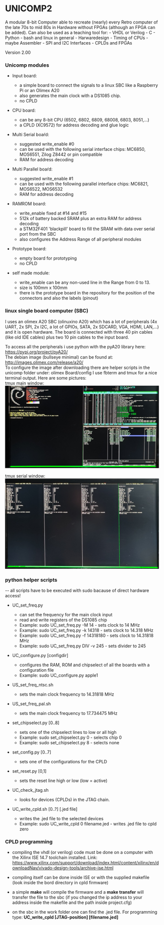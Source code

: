 # UNICOMP2 #

A modular 8-bit Computer able to recreate (nearly) every Retro computer of the late 70s to mid 80s 
in Hardware without FPGAs (although an FPGA can be added). Can also be used as a teaching tool for:
    - VHDL or Verilog
    - C
    - Python
    - bash and linux in general
    - Harwaredesign
    - Timing of CPUs
    - maybe Assembler
    - SPI and I2C Interfaces
    - CPLDs and FPGAs

Version 2.00

### Unicomp modules ###

* Input board:
	- a simple board to connect the signals to a linux SBC like a Raspberry Pi or an Olimex A20
	- also generates the main clock with a DS1085 chip.
	- no CPLD

* CPU board:
	- can be any 8-bit CPU (6502, 6802, 6809, 68008, 6803, 8051,...)
	- a CPLD (XC9572) for address decoding and glue logic

* Multi Serial boaŕd:
	- suggested write_enable #0
	- can be used with the following serial interface chips: MC6850, MOS6551, Zilog Z8442 or pin compatible
	- RAM for address decoding

* Multi Parallel boaŕd:
	- suggested write_enable #1
	- can be used with the following parallel interface chips: MC6821, MOS6522, MOS6532
    - RAM for address decoding

* RAMROM board:
	- write_enable fixed at #14 and #15
	- 512k of battery backed SRAM plus an extra RAM for address decoding
	- a STM32F401 'blackpill' board to fill the SRAM with data over serial port from the SBC
	- also configures the Address Range of all peripheral modules

* Prototype board:
	- empty board for prototyping
	- no CPLD

* self made module:
	- write_enable can be any non-used line in the Range from 0 to 13.
	- size is 100mm x 100mm
	- there is the prototype board in the repository for the position of the connectors and also the labels (pinout)

### linux single board computer (SBC) ###

I uses an olimex A20 SBC (olinuxino A20) which has a lot of peripherals (4x UART, 2x SPI, 2x I2C, a lot of GPIOs, SATA, 2x SDCARD, VGA, HDMI, LAN,...)
and it is open hardware. The board is connected with three 40 pin cables (like old IDE cables) plus two 10 pin cables to the input board.

To access all the peripherals i use python with the pyA20 library here: https://pypi.org/project/pyA20/   
The debian image (bullseye minimal) can be found at: http://images.olimex.com/release/a20/   
To configure the image after downloading there are helper scripts in the unicomp folder under: olimex Board/config 
I use fbterm and tmux for a nice terminal output. Here are some pictures:   
tmux main window:
![tmux main window](pictures/tmux_main.jpg)

tmux serial window:
![tmux uart window](pictures/tmux_uart.jpg)

### python helper scripts ###

-- all scripts have to be executed with sudo bacause of direct hardware access!

* UC_set_freq.py 
	- can set the frequency for the main clock input
	- read and write registers of the DS1085 chip
	- Example: sudo UC_set_freq.py -M 14 - sets clock to 14 MHz
	- Example: sudo UC_set_freq.py -k 14318 - sets clock to 14.318 MHz
	- Example: sudo UC_set_freq.py -f 14318180 - sets clock to 14.31818 MHz
	- Example: sudo UC_set_freq.py DIV -v 245 - sets divider to 245

* UC_configure.py [configdir]
	- configures the RAM, ROM and chipselect of all the boards with a configuration file
	- Example: sudo UC_configure.py apple1

* US_set_freq_ntsc.sh
	- sets the main clock frequency to 14.31818 MHz

* US_set_freq_pal.sh
	- sets the main clock frequency to 17.734475 MHz

* set_chipselect.py [0..8]
	- sets one of the chipselect lines to low or all high
	- Example: sudo set_chipselect.py 0 - selects chip 0 
	- Example: sudo set_chipselect.py 8 - selects none

* set_config.py [0..7]
	- sets one of the configurations for the CPLD

* set_reset.py [0,1]
	- sets the reset line high or low (low = active)

* UC_check_jtag.sh
	- looks for devices (CPLDs) in the JTAG chain.

* UC_write_cpld.sh [0..?] [.jed file]
	- writes the .jed file to the selected devices
	- Example: sudo UC_write_cpld 0 filename.jed - writes .jed file to cpld zero

### CPLD programming ###

* compiling the vhdl (or verilog) code must be done on a computer with the Xilinx ISE 14.7 toolchain installed.
 Link: https://www.xilinx.com/support/download/index.html/content/xilinx/en/downloadNav/vivado-design-tools/archive-ise.html

* compiling itself can be done inside ISE or with the supplied makefile (look inside the bord directory in cpld firmware)

* a simple **make** will compile the firmware and a **make transfer** will transfer the file to the sbc (if you changed the ip address to your address inside the makefile and the path inside project.cfg)

* on the sbc in the work folder one can find the .jed file. For programming type: **UC_write_cpld [JTAG-position] [filename.jed]**